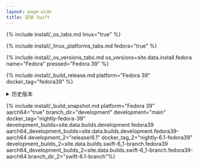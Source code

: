 ```yaml
---
layout: page-wide
title: 安装 Swift
---
```


{% include install/_os_tabs.md linux="true" %}

{% include install/_linux_platforms_tabs.md fedora="true" %}

{% include install/_os_versions_tabs.md os_versions=site.data.install.fedora  name="Fedora" pressed="Fedora 39" %}

{% include install/_build_release.md platform="Fedora 39" docker_tag="fedora39" %}

<details class="download" style="margin-bottom: 0;">
  <summary>历史版本</summary>
  {% include install/_older-releases.md platform="Fedora 39" %}
</details>

{% include install/_build_snapshot.md platform="Fedora 39"
aarch64="true"
branch_dir="development"
development="main"
docker_tag="nightly-fedora-39"
development_builds=site.data.builds.development.fedora39
aarch64_development_builds=site.data.builds.development.fedora39-aarch64
development_2="release/6.1"
docker_tag_2="nightly-6.1-fedora39"
development_builds_2=site.data.builds.swift-6_1-branch.fedora39 aarch64_development_builds_2=site.data.builds.swift-6_1-branch.fedora39-aarch64
branch_dir_2="swift-6.1-branch"%}